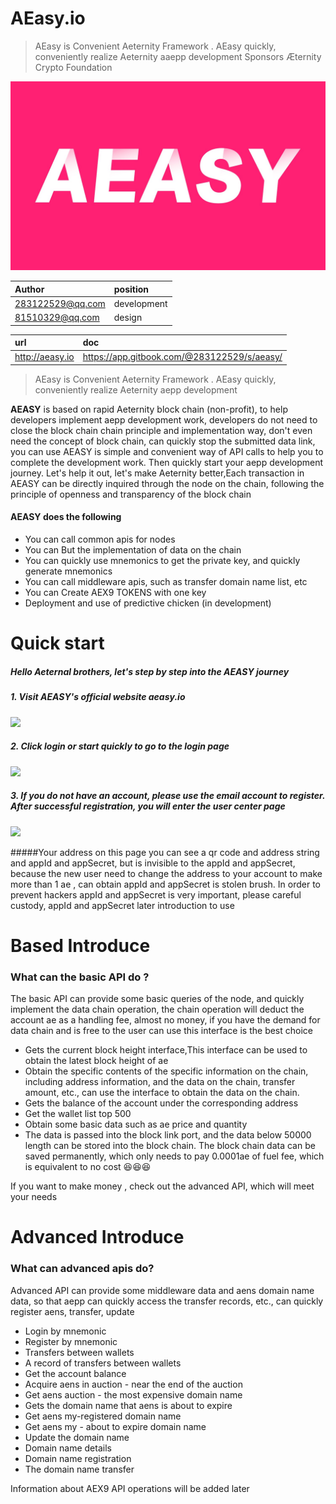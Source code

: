 # AEasy.io

> AEasy is Convenient Aeternity Framework . AEasy quickly, conveniently realize Aeternity aaepp development
> Sponsors Æternity Crypto Foundation

![](https://github.com/sunbx/AEasy.io/blob/master/aeasy.jpeg?raw=true)

|Author|position|
|:----    |:---  
|283122529@qq.com|development|
|81510329@qq.com |design|

|url|doc|
 |:---   |:---   |
|http://aeasy.io  | https://app.gitbook.com/@283122529/s/aeasy/ |


> AEasy is Convenient Aeternity Framework . AEasy quickly, conveniently realize Aeternity aepp development


**AEASY**   is based on rapid Aeternity block chain (non-profit), to help developers implement aepp development work, developers do not need to close the block chain chain principle and implementation way, don't even need the concept of block chain, can quickly stop the submitted data link, you can use AEASY is simple and convenient way of API calls to help you to complete the development work. Then quickly start your aepp development journey. Let's help it out, let's make Aeternity better,Each transaction in AEASY can be directly inquired through the node on the chain, following the principle of openness and transparency of the block chain

####     **AEASY** does the following
- You can call common apis for nodes
- You can But the implementation of data on the chain
- You can quickly use mnemonics to get the private key, and quickly generate mnemonics
- You can call middleware apis, such as transfer domain name list, etc
- You can Create AEX9 TOKENS with one key
- Deployment and use of predictive chicken (in development)



# Quick start

##### Hello Aeternal brothers, let's step by step into the AEASY journey

##### 1. Visit AEASY's official website aeasy.io

![](https://www.showdoc.cc/server/api/common/visitfile/sign/2607f2f8073d168e02c680e58b7b3ba9?showdoc=.jpg)

##### 2. Click login or start quickly to go to the login page

![](https://www.showdoc.cc/server/api/common/visitfile/sign/20e1f67ba9e812a8838892fe9934091d?showdoc=.jpg)

##### 3. If you do not have an account, please use the email account to register. After successful registration, you will enter the user center page

![](https://www.showdoc.cc/server/api/common/visitfile/sign/ccebe40f796ac8f0b5f4f210ff22fada?showdoc=.jpg)



#####Your address on this page you can see a qr code and address string and appId and appSecret, but is invisible to the appId and appSecret, because the new user need to change the address to your account to make more than 1 ae , can obtain appId and appSecret is stolen brush. In order to prevent hackers appId and appSecret is very important, please careful custody, appId and appSecret later introduction to use





# Based Introduce

### What can the basic API do ?

The basic API can provide some basic queries of the node, and quickly implement the data chain operation, the chain operation will deduct the account ae as a handling fee, almost no money, if you have the demand for data chain and is free to the user can use this interface is the best choice

- Gets the current block height interface,This interface can be used to obtain the latest block height of ae
- Obtain the specific contents of the specific information on the chain, including address information, and the data on the chain, transfer amount, etc., can use the interface to obtain the data on the chain.
- Gets the balance of the account under the corresponding address
- Get the wallet list top 500
- Obtain some basic data such as ae price and quantity
- The data is passed into the block link port, and the data below 50000 length can be stored into the block chain. The block chain data can be saved permanently, which only needs to pay 0.0001ae of fuel fee, which is equivalent to no cost 😆😆😆

If you want to make money , check out the advanced API, which will meet your needs



# Advanced Introduce
### What can advanced apis do?
Advanced API can provide some middleware data and aens domain name data, so that aepp can quickly access the transfer records, etc., can quickly register aens, transfer, update

- Login by mnemonic
- Register by mnemonic
- Transfers between wallets
- A record of transfers between wallets
- Get the account balance
- Acquire aens in auction - near the end of the auction
- Get aens auction - the most expensive domain name
- Gets the domain name that aens is about to expire
- Get aens my-registered domain name
- Get aens my - about to expire domain name
- Update the domain name
- Domain name details
- Domain name registration
- The domain name transfer

Information about AEX9 API operations will be added later








